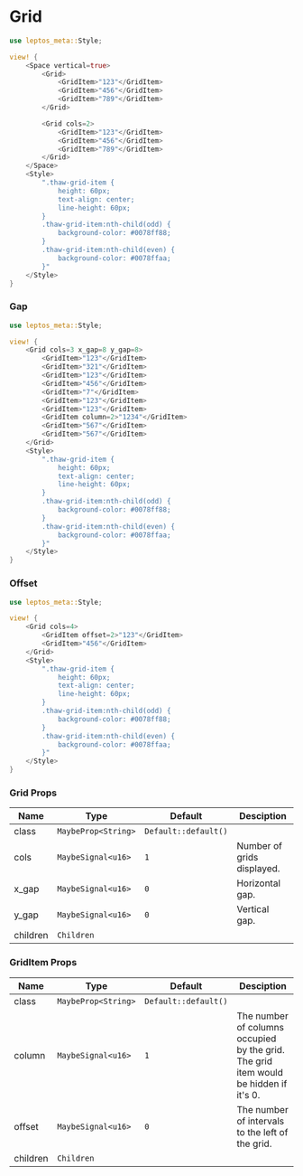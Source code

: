 # Grid

```rust demo
use leptos_meta::Style;

view! {
    <Space vertical=true>
        <Grid>
            <GridItem>"123"</GridItem>
            <GridItem>"456"</GridItem>
            <GridItem>"789"</GridItem>
        </Grid>

        <Grid cols=2>
            <GridItem>"123"</GridItem>
            <GridItem>"456"</GridItem>
            <GridItem>"789"</GridItem>
        </Grid>
    </Space>
    <Style>
        ".thaw-grid-item {
            height: 60px;
            text-align: center;
            line-height: 60px;
        }
        .thaw-grid-item:nth-child(odd) {
            background-color: #0078ff88;
        }
        .thaw-grid-item:nth-child(even) {
            background-color: #0078ffaa;
        }"
    </Style>
}
```

### Gap

```rust demo
use leptos_meta::Style;

view! {
    <Grid cols=3 x_gap=8 y_gap=8>
        <GridItem>"123"</GridItem>
        <GridItem>"321"</GridItem>
        <GridItem>"123"</GridItem>
        <GridItem>"456"</GridItem>
        <GridItem>"7"</GridItem>
        <GridItem>"123"</GridItem>
        <GridItem>"123"</GridItem>
        <GridItem column=2>"1234"</GridItem>
        <GridItem>"567"</GridItem>
        <GridItem>"567"</GridItem>
    </Grid>
    <Style>
        ".thaw-grid-item {
            height: 60px;
            text-align: center;
            line-height: 60px;
        }
        .thaw-grid-item:nth-child(odd) {
            background-color: #0078ff88;
        }
        .thaw-grid-item:nth-child(even) {
            background-color: #0078ffaa;
        }"
    </Style>
}
```

### Offset

```rust demo
use leptos_meta::Style;

view! {
    <Grid cols=4>
        <GridItem offset=2>"123"</GridItem>
        <GridItem>"456"</GridItem>
    </Grid>
    <Style>
        ".thaw-grid-item {
            height: 60px;
            text-align: center;
            line-height: 60px;
        }
        .thaw-grid-item:nth-child(odd) {
            background-color: #0078ff88;
        }
        .thaw-grid-item:nth-child(even) {
            background-color: #0078ffaa;
        }"
    </Style>
}
```

### Grid Props

| Name     | Type                | Default              | Desciption                 |
| -------- | ------------------- | -------------------- | -------------------------- |
| class    | `MaybeProp<String>` | `Default::default()` |                            |
| cols     | `MaybeSignal<u16>`  | `1`                  | Number of grids displayed. |
| x_gap    | `MaybeSignal<u16>`  | `0`                  | Horizontal gap.            |
| y_gap    | `MaybeSignal<u16>`  | `0`                  | Vertical gap.              |
| children | `Children`          |                      |                            |

### GridItem Props

| Name | Type | Default | Desciption |
| --- | --- | --- | --- |
| class | `MaybeProp<String>` | `Default::default()` |  |
| column | `MaybeSignal<u16>` | `1` | The number of columns occupied by the grid. The grid item would be hidden if it's 0. |
| offset | `MaybeSignal<u16>` | `0` | The number of intervals to the left of the grid. |
| children | `Children` |  |  |
